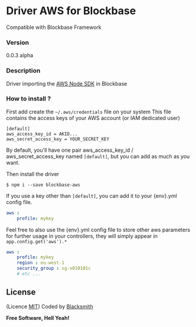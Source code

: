 # Driver AWS for Blockbase
Compatible with Blockbase Framework

### Version
0.0.3 alpha

### Description
Driver importing the [AWS Node SDK](http://docs.aws.amazon.com/AWSJavaScriptSDK/latest/) in Blockbase

### How to install ?

First add create the `~/.aws/credentials` file on your system
This file contains the access keys of your AWS account (or IAM dedicated user)

```
[default]
aws_access_key_id = AKID...
aws_secret_access_key = YOUR_SECRET_KEY
```


By default, you'll have one pair aws_access_key_id / aws_secret_access_key named `[default]`, but you can add as much as you want.


Then install the driver
```shell
$ npm i --save blockbase-aws
```

If you use a key other than `[default]`, you can add it to your {env}.yml config file.
```yml
aws :
    profile: mykey
```


Feel free to also use the {env}.yml config file to store other aws parameters for further usage in your controllers, they will simply appear in `app.config.get('aws').*`
```yml
aws :
    profile: mykey
    region : eu-west-1
    security_group : sg-x010101c
    # etc ...
```

License
----
(Licence [MIT](https://github.com/blacksmithstudio/blockbase-express/blob/master/LICENCE))
Coded by [Blacksmith](https://www.blacksmith.studio)


**Free Software, Hell Yeah!**

[Node.js]:https://nodejs.org/en
[NPM]:https://www.npmjs.com
